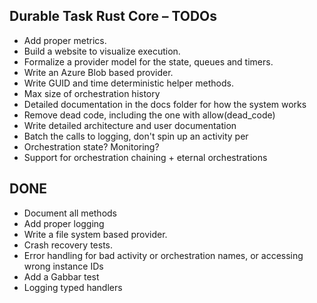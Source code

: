 ## Durable Task Rust Core – TODOs

- Add proper metrics.
- Build a website to visualize execution.
- Formalize a provider model for the state, queues and timers.
- Write an Azure Blob based provider.
- Write GUID and time deterministic helper methods.
- Max size of orchestration history
- Detailed documentation in the docs folder for how the system works
- Remove dead code, including the one with allow(dead_code)
- Write detailed architecture and user documentation 
- Batch the calls to logging, don't spin up an activity per
- Orchestration state? Monitoring?
- Support for orchestration chaining + eternal orchestrations

## DONE

- Document all methods
- Add proper logging
- Write a file system based provider.
- Crash recovery tests.
- Error handling for bad activity or orchestration names, or accessing wrong instance IDs
- Add a Gabbar test
- Logging typed handlers

